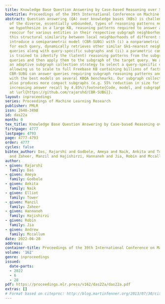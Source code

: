 ```yaml
---
title: Knowledge Base Question Answering by Case-based Reasoning over Subgraphs
booktitle: Proceedings of the 39th International Conference on Machine Learning
abstract: Question answering (QA) over knowledge bases (KBs) is challenging because
  of the diverse, essentially unbounded, types of reasoning patterns needed. However,
  we hypothesize in a large KB, reasoning patterns required to answer a query type
  reoccur for various entities in their respective subgraph neighborhoods. Leveraging
  this structural similarity between local neighborhoods of different subgraphs, we
  introduce a semiparametric model (CBR-SUBG) with (i) a nonparametric component that
  for each query, dynamically retrieves other similar $k$-nearest neighbor (KNN) training
  queries along with query-specific subgraphs and (ii) a parametric component that
  is trained to identify the (latent) reasoning patterns from the subgraphs of KNN
  queries and then apply them to the subgraph of the target query. We also propose
  an adaptive subgraph collection strategy to select a query-specific compact subgraph,
  allowing us to scale to full Freebase KB containing billions of facts. We show that
  CBR-SUBG can answer queries requiring subgraph reasoning patterns and performs competitively
  with the best models on several KBQA benchmarks. Our subgraph collection strategy
  also produces more compact subgraphs (e.g. 55% reduction in size for WebQSP while
  increasing answer recall by 4.85%)\footnote{Code, model, and subgraphs are available
  at \url{https://github.com/rajarshd/CBR-SUBG}}.
layout: inproceedings
series: Proceedings of Machine Learning Research
publisher: PMLR
issn: 2640-3498
id: das22a
month: 0
tex_title: Knowledge Base Question Answering by Case-based Reasoning over Subgraphs
firstpage: 4777
lastpage: 4793
page: 4777-4793
order: 4777
cycles: false
bibtex_author: Das, Rajarshi and Godbole, Ameya and Naik, Ankita and Tower, Elliot
  and Zaheer, Manzil and Hajishirzi, Hannaneh and Jia, Robin and Mccallum, Andrew
author:
- given: Rajarshi
  family: Das
- given: Ameya
  family: Godbole
- given: Ankita
  family: Naik
- given: Elliot
  family: Tower
- given: Manzil
  family: Zaheer
- given: Hannaneh
  family: Hajishirzi
- given: Robin
  family: Jia
- given: Andrew
  family: Mccallum
date: 2022-06-28
address:
container-title: Proceedings of the 39th International Conference on Machine Learning
volume: '162'
genre: inproceedings
issued:
  date-parts:
  - 2022
  - 6
  - 28
pdf: https://proceedings.mlr.press/v162/das22a/das22a.pdf
extras: []
# Format based on citeproc: http://blog.martinfenner.org/2013/07/30/citeproc-yaml-for-bibliographies/
---
```


